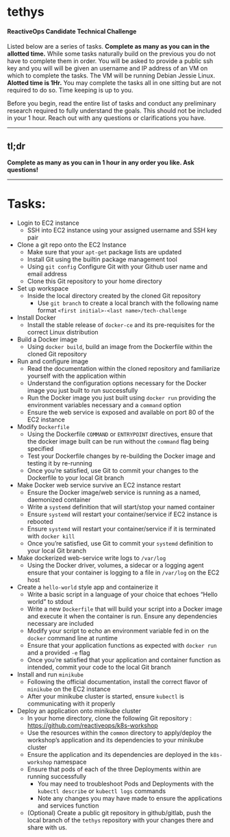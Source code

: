 # tethys
#### ReactiveOps Candidate Technical Challenge

Listed below are a series of tasks. **Complete as many as you can in the allotted time.** While some tasks naturally build on the previous you do not have to complete them in order. You will be asked to provide a public ssh key and you will will be given an username and IP address of an VM on which to complete the tasks. The VM will be running Debian Jessie Linux. **Alotted time is 1Hr.** You may complete the tasks all in one sitting but are not required to do so. Time keeping is up to you. 

Before you begin, read the entire list of tasks and conduct any preliminary research required to fully understand the goals. This should not be included in your 1 hour. Reach out with any questions or clarifications you have.

---
## tl;dr
**Complete as many as you can in 1 hour in any order you like. Ask questions!**

---
# Tasks:

- Login to EC2 instance
  - SSH into EC2 instance using your assigned username and SSH key pair
- Clone a git repo onto the EC2 Instance
  - Make sure that your `apt-get` package lists are updated
  - Install Git using the builtin package management tool
  - Using `git config` Configure Git with your Github user name and email address
  - Clone this Git repository to your home directory
- Set up workspace
  - Inside the local directory created by the cloned Git repository
    - Use `git branch` to create a local branch with the following name format `<first initial>-<last name>/tech-challenge`
- Install Docker 
  - Install the stable release of `docker-ce` and its pre-requisites for the correct Linux distribution
- Build a Docker image 
  - Using `docker build`, build an image from the Dockerfile within the cloned Git repository
- Run and configure image
  - Read the documentation within the cloned repository and familiarize yourself with the application within
  - Understand the configuration options necessary for the Docker image you just built to run successfully
  - Run the Docker image you just built using `docker run` providing the environment variables necessary and a  `command` option
  - Ensure the web service is exposed and available on port 80 of the EC2 instance
- Modify `Dockerfile`
  - Using the Dockerfile `COMMAND` or `ENTRYPOINT` directives, ensure that the docker image built can be run without the `command` flag being specified 
  - Test your Dockerfile changes by re-building the Docker image and testing it by re-running
  - Once you’re satisfied, use Git to commit your changes to the Dockerfile to your local Git branch
- Make Docker web service survive an EC2 instance restart
  - Ensure the Docker image/web service is running as a named, daemonized container
  - Write a `systemd` definition that will start/stop your named container
  - Ensure `systemd` will restart your container/service if EC2 instance is rebooted
  - Ensure `systemd` will restart your container/service if it is terminated with  `docker kill`
  - Once you’re satisfied, use Git to commit your `systemd` definition to your local Git branch
- Make dockerized web-service write logs to  `/var/log`
  - Using the Docker driver, volumes, a sidecar or a logging agent ensure that your container is logging to a file in `/var/log` on the EC2 host
- Create a `hello-world` style app and containerize it
  - Write a basic script in a language of your choice that echoes “Hello world” to stdout 
  - Write a new `Dockerfile` that will build your script into a Docker image and execute it when the container is run. Ensure any dependencies necessary are included
  - Modify your script to echo an environment variable fed in on the `docker` command line at runtime
  - Ensure that your application functions as expected with  `docker run` and a provided `-e` flag 
  - Once you’re satisfied that your application and container function as intended, commit your code to the local Git branch
- Install and run `minikube` 
  - Following the official documentation, install the correct flavor of `minikube` on the EC2 instance
  - After your minikube cluster is started, ensure `kubectl` is communicating with it properly
- Deploy an application onto minikube cluster
  - In your home directory, clone the following Git repository : https://github.com/reactiveops/k8s-workshop
  - Use the resources within the `common` directory to apply/deploy the workshop’s application and its dependencies to your minikube cluster
  - Ensure the application and its dependencies are deployed in the `k8s-workshop` namespace
  - Ensure that pods of each of the three Deployments within are running successfully
    - You may need to troubleshoot Pods and Deployments with the `kubectl describe`  or `kubectl logs` commands
    - Note any changes you may have made to ensure the applications and services function
  - (Optional) Create a public git repository in  github/gitlab, push the local branch of the `tethys` repository with your changes there and share with us.
